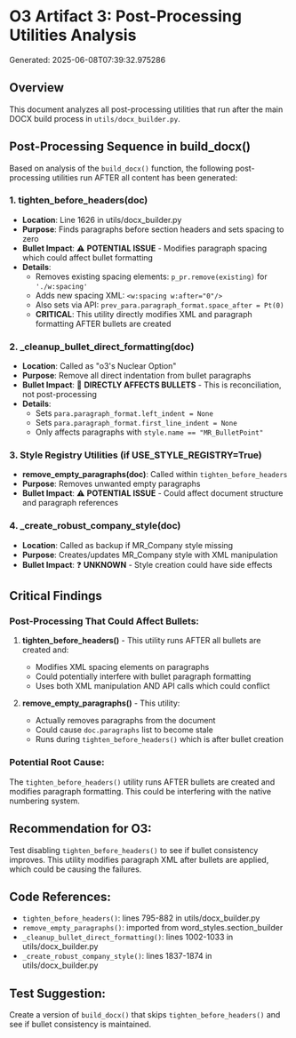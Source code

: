 # O3 Artifact 3: Post-Processing Utilities Analysis

Generated: 2025-06-08T07:39:32.975286

## Overview
This document analyzes all post-processing utilities that run after the main DOCX build process in `utils/docx_builder.py`.

## Post-Processing Sequence in build_docx()

Based on analysis of the `build_docx()` function, the following post-processing utilities run AFTER all content has been generated:

### 1. tighten_before_headers(doc)
- **Location**: Line 1626 in utils/docx_builder.py  
- **Purpose**: Finds paragraphs before section headers and sets spacing to zero
- **Bullet Impact**: ⚠️ **POTENTIAL ISSUE** - Modifies paragraph spacing which could affect bullet formatting
- **Details**:
  - Removes existing spacing elements: `p_pr.remove(existing)` for `'./w:spacing'`
  - Adds new spacing XML: `<w:spacing w:after="0"/>`
  - Also sets via API: `prev_para.paragraph_format.space_after = Pt(0)`
  - **CRITICAL**: This utility directly modifies XML and paragraph formatting AFTER bullets are created

### 2. _cleanup_bullet_direct_formatting(doc)  
- **Location**: Called as "o3's Nuclear Option"
- **Purpose**: Remove all direct indentation from bullet paragraphs
- **Bullet Impact**: 🎯 **DIRECTLY AFFECTS BULLETS** - This is reconciliation, not post-processing
- **Details**:
  - Sets `para.paragraph_format.left_indent = None`
  - Sets `para.paragraph_format.first_line_indent = None`
  - Only affects paragraphs with `style.name == "MR_BulletPoint"`

### 3. Style Registry Utilities (if USE_STYLE_REGISTRY=True)
- **remove_empty_paragraphs(doc)**: Called within `tighten_before_headers`
- **Purpose**: Removes unwanted empty paragraphs
- **Bullet Impact**: ⚠️ **POTENTIAL ISSUE** - Could affect document structure and paragraph references

### 4. _create_robust_company_style(doc)
- **Location**: Called as backup if MR_Company style missing
- **Purpose**: Creates/updates MR_Company style with XML manipulation
- **Bullet Impact**: ❓ **UNKNOWN** - Style creation could have side effects

## Critical Findings

### Post-Processing That Could Affect Bullets:

1. **tighten_before_headers()** - This utility runs AFTER all bullets are created and:
   - Modifies XML spacing elements on paragraphs
   - Could potentially interfere with bullet paragraph formatting
   - Uses both XML manipulation AND API calls which could conflict

2. **remove_empty_paragraphs()** - This utility:
   - Actually removes paragraphs from the document
   - Could cause `doc.paragraphs` list to become stale
   - Runs during `tighten_before_headers()` which is after bullet creation

### Potential Root Cause:
The `tighten_before_headers()` utility runs AFTER bullets are created and modifies paragraph formatting. This could be interfering with the native numbering system.

## Recommendation for O3:
Test disabling `tighten_before_headers()` to see if bullet consistency improves. This utility modifies paragraph XML after bullets are applied, which could be causing the failures.

## Code References:
- `tighten_before_headers()`: lines 795-882 in utils/docx_builder.py
- `remove_empty_paragraphs()`: imported from word_styles.section_builder
- `_cleanup_bullet_direct_formatting()`: lines 1002-1033 in utils/docx_builder.py
- `_create_robust_company_style()`: lines 1837-1874 in utils/docx_builder.py

## Test Suggestion:
Create a version of `build_docx()` that skips `tighten_before_headers()` and see if bullet consistency is maintained.
